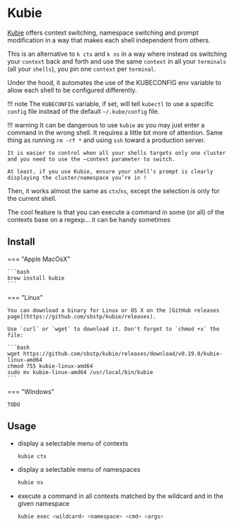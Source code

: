 # Kubie

[Kubie](https://github.com/sbstp/kubie) offers context switching, namespace switching and prompt modification in a way that makes each shell independent from others.

This is an alternative to `k ctx` and `k ns` in a way where instead os switching your `context` back and forth and use the same `context` in all your `terminals` (all your `shells`), you pin one `context` per `terminal`.

Under the hood, it automates the use of the KUBECONFIG env variable to allow each shell to be configured differently.

!!! note
    The `KUBECONFIG` variable, if set, will tell `kubectl` to use a specific `config` file instead of the default `~/.kube/config` file.

!!! warning
    It can be dangerous to use `kubie` as you may just enter a command in the wrong shell. It requires a little bit more of attention. Same thing as running `rm -rf *` and using `ssh` toward a production server.

    It is easier to control when all your shells targets only one cluster and you need to use the –context parameter to switch.
    
    At least, if you use Kubie, ensure your shell’s prompt is clearly displaying the cluster/namespace you’re in !

Then, it works almost the same as `ctx`/`ns`, except the selection is only for the current shell.

The cool feature is that you can execute a command in some (or all) of the contexts base on a regexp… it can be handy sometimes

## Install

=== "Apple MacOsX"

    ```bash
    brew install kubie
    ```

=== "Linux"

    You can download a binary for Linux or OS X on the [GitHub releases page](https://github.com/sbstp/kubie/releases).
    
    Use `curl` or `wget` to download it. Don't forget to `chmod +x` the file:

    ```bash
    wget https://github.com/sbstp/kubie/releases/download/v0.19.0/kubie-linux-amd64
    chmod 755 kubie-linux-amd64
    sudo mv kubie-linux-amd64 /usr/local/bin/kubie
    ```

=== "Windows"

    TODO

## Usage

- display a selectable menu of contexts
    ```bash 
    kubie ctx
    ```

- display a selectable menu of namespaces
    ```bash
    kubie ns
    ```

- execute a command in all contexts matched by the wildcard and in the given namespace
    ```bash
    kubie exec <wildcard> <namespace> <cmd> <args>
    ```